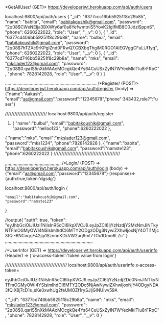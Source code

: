 *GetAllUser/ 
(GET)> https://developerjwt.herokuapp.com/api/auth/users


localhost:9800/api/auth/users
    {
        "_id": "6377ccc16bb59251f8c29b85",
        "name": "babita",
        "email": "babitakoushik@gmail.com",
        "password": "$2a$08$CWeNEIja3BXWfy6af0a8YefwmtniS5YovK2IglfMB8D0JdzlSppnS",
        "phone": 6260222022,
        "role": "User",
        "__v": 0
    },
    {
        "_id": "6377cd406bb59251f8c29b88",
        "name": "bulbul",
        "email": "babitakoushik@gmail.com",
        "password": "$2a$08$7hTZXc9rKPgIZnd0FRwQ7.CBXbqThgiM0RGO1AlEGVggCFuLUf1yq",
        "phone": 6260222022,
        "role": "User",
        "__v": 0
    },
    {
        "_id": "6377cd746bb59251f8c29b8a",
        "name": "mks",
        "email": "mkslader123@gmail.com",
        "password": "$2a$08$0.qsrlS5nXkMAAcMOcgkQe4Ys64CuUSxZyIN7WYexMkITIu8rFRpC",
        "phone": 7828142928,
        "role": "User",
        "__v": 0
    }
]



..........................................................................
/*Register/
 (POST)> https://developerjwt.herokuapp.com/api/auth/register (body) => {"name":"Aakash", "email":"aa@gmail.com","password":"12345678","phone":343432,role?":"user"}

 ///////////////////////////
localhost:9800/api/auth/register

1) {
    "name":"bulbul",
    "email":"babitakoushik@gmail.com",
    "password":"helloo123",
    "phone":6260222022
},

{
    "name":"mks",
    "email":"mkslader123@gmail.com",
    "password":"mks1234",
    "phone":7828142928
},
{
    "name":"babita",
    "email":"babitakoushik@gmail.com",
    "password":"namste123",
    "phone":6260222022
}
///////////////////////////////////////////



,,,,,,,,,,,,,,,,,,,,,,,,,,,,,,,,,,,,,,,,,,,,,
/*Login/ 
(POST) => https://developerjwt.herokuapp.com/api/auth/login (body) => {"email":"aa@gmail.com","password":"12345678"} (response)=> {auth:true,token:'dgsdg'}

localhost:9800/api/auth/login
{
   
    "email":"babitakoushik@gmail.com",
    "password":"namste123"
    
}

//output{
    "auth": true,
    "token": "eyJhbGciOiJIUzI1NiIsInR5cCI6IkpXVCJ9.eyJpZCI6IjYzNzdjY2MxNmJiNTkyNTFmOGMyOWI4NSIsImlhdCI6MTY2ODgzODg3NywiZXhwIjoxNjY4OTI1Mjc3fQ.-8NCnqrjF42jip1SznnnKDkVW2uq9mt7TOu1Dmo6LZc"
}
,,,,,,,,,,,,,,,,,,,,,,,,,,,,,,,,,,,,,,,,,,,,,,,,,,,,,,,,,,,,,,,,,,,,,,,





/*UserInfo/
 (GET) => https://developerjwt.herokuapp.com/api/auth/userinfo (Header) => {'x-access-token':'token value from login'}

////////////////////////////////////////
 localhost:9800/api/auth/userinfo
 x-access-token=

 eyJhbGciOiJIUzI1NiIsInR5cCI6IkpXVCJ9.eyJpZCI6IjYzNzdjZDc0NmJiNTkyNTFmOGMyOWI4YSIsImlhdCI6MTY2ODc5NjAwNywiZXhwIjoxNjY4ODgyNDA3fQ.X8j7cD1s_sKe0xwhUg2feUMOZf1rySJljGINUIvv59A

 {
    "_id": "6377cd746bb59251f8c29b8a",
    "name": "mks",
    "email": "mkslader123@gmail.com",
    "password": "$2a$08$0.qsrlS5nXkMAAcMOcgkQe4Ys64CuUSxZyIN7WYexMkITIu8rFRpC",
    "phone": 7828142928,
    "role": "User",
    "__v": 0
}